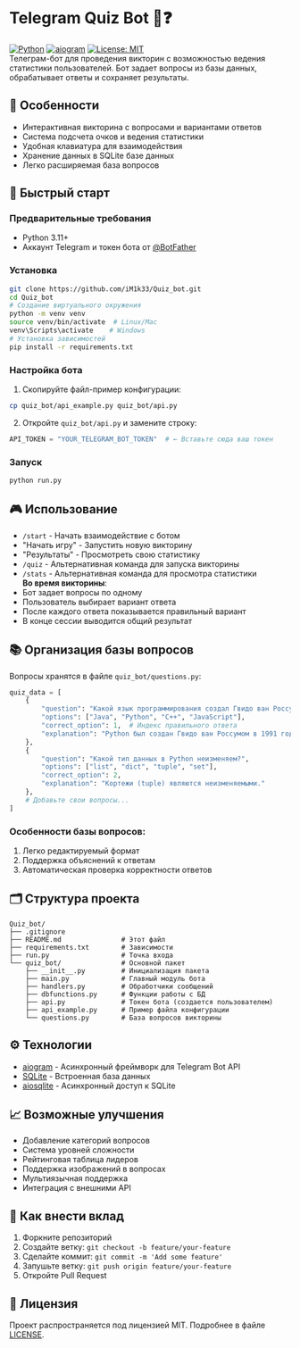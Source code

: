 # Telegram Quiz Bot 🤖❓  
[![Python](https://img.shields.io/badge/Python-3.11%2B-blue.svg)](https://python.org)
[![aiogram](https://img.shields.io/badge/aiogram-3.x-blue.svg)](https://aiogram.dev)
[![License: MIT](https://img.shields.io/badge/License-MIT-yellow.svg)](https://opensource.org/licenses/MIT)  
Телеграм-бот для проведения викторин с возможностью ведения статистики пользователей. Бот задает вопросы из базы данных, обрабатывает ответы и сохраняет результаты.
## 🌟 Особенности
- Интерактивная викторина с вопросами и вариантами ответов  
- Система подсчета очков и ведения статистики  
- Удобная клавиатура для взаимодействия  
- Хранение данных в SQLite базе данных  
- Легко расширяемая база вопросов  
## 🚀 Быстрый старт
### Предварительные требования
- Python 3.11+  
- Аккаунт Telegram и токен бота от [@BotFather](https://t.me/BotFather)  
### Установка
```bash
git clone https://github.com/iM1k33/Quiz_bot.git
cd Quiz_bot
# Создание виртуального окружения
python -m venv venv
source venv/bin/activate  # Linux/Mac
venv\Scripts\activate    # Windows
# Установка зависимостей
pip install -r requirements.txt
```
### Настройка бота
1. Скопируйте файл-пример конфигурации:
```bash
cp quiz_bot/api_example.py quiz_bot/api.py
```
2. Откройте `quiz_bot/api.py` и замените строку:
```python
API_TOKEN = "YOUR_TELEGRAM_BOT_TOKEN"  # ← Вставьте сюда ваш токен
```
### Запуск
```bash
python run.py
```
## 🎮 Использование
- `/start` - Начать взаимодействие с ботом  
- "Начать игру" - Запустить новую викторину  
- "Результаты" - Просмотреть свою статистику  
- `/quiz` - Альтернативная команда для запуска викторины  
- `/stats` - Альтернативная команда для просмотра статистики  
**Во время викторины**:  
- Бот задает вопросы по одному  
- Пользователь выбирает вариант ответа  
- После каждого ответа показывается правильный вариант  
- В конце сессии выводится общий результат  
## 📚 Организация базы вопросов
Вопросы хранятся в файле `quiz_bot/questions.py`:
```python
quiz_data = [
    {
        "question": "Какой язык программирования создал Гвидо ван Россум?",
        "options": ["Java", "Python", "C++", "JavaScript"],
        "correct_option": 1,  # Индекс правильного ответа
        "explanation": "Python был создан Гвидо ван Россумом в 1991 году."
    },
    {
        "question": "Какой тип данных в Python неизменяем?",
        "options": ["list", "dict", "tuple", "set"],
        "correct_option": 2,
        "explanation": "Кортежи (tuple) являются неизменяемыми."
    },
    # Добавьте свои вопросы...
]
```
### Особенности базы вопросов:
1. Легко редактируемый формат  
2. Поддержка объяснений к ответам  
3. Автоматическая проверка корректности ответов  
## 🗂️ Структура проекта
```
Quiz_bot/
├── .gitignore
├── README.md               # Этот файл
├── requirements.txt        # Зависимости
├── run.py                  # Точка входа
└── quiz_bot/               # Основной пакет
    ├── __init__.py         # Инициализация пакета
    ├── main.py             # Главный модуль бота
    ├── handlers.py         # Обработчики сообщений
    ├── dbfunctions.py      # Функции работы с БД
    ├── api.py              # Токен бота (создается пользователем)
    ├── api_example.py      # Пример файла конфигурации
    └── questions.py        # База вопросов викторины
```
## ⚙️ Технологии
- [aiogram](https://aiogram.dev/) - Асинхронный фреймворк для Telegram Bot API  
- [SQLite](https://sqlite.org/) - Встроенная база данных  
- [aiosqlite](https://aiosqlite.omnilib.dev/) - Асинхронный доступ к SQLite  
## 📈 Возможные улучшения
- Добавление категорий вопросов  
- Система уровней сложности  
- Рейтинговая таблица лидеров  
- Поддержка изображений в вопросах  
- Мультиязычная поддержка  
- Интеграция с внешними API  
## 🤝 Как внести вклад
1. Форкните репозиторий  
2. Создайте ветку: `git checkout -b feature/your-feature`  
3. Сделайте коммит: `git commit -m 'Add some feature'`  
4. Запушьте ветку: `git push origin feature/your-feature`  
5. Откройте Pull Request  
## 📜 Лицензия
Проект распространяется под лицензией MIT. Подробнее в файле [LICENSE](LICENSE).
